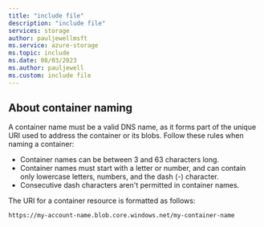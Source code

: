 ```yaml
---
title: "include file"
description: "include file"
services: storage
author: pauljewellmsft
ms.service: azure-storage
ms.topic: include
ms.date: 08/03/2023
ms.author: pauljewell
ms.custom: include file
---
```


## About container naming

A container name must be a valid DNS name, as it forms part of the unique URI used to address the container or its blobs. Follow these rules when naming a container:

- Container names can be between 3 and 63 characters long.
- Container names must start with a letter or number, and can contain only lowercase letters, numbers, and the dash (-) character.
- Consecutive dash characters aren't permitted in container names.

The URI for a container resource is formatted as follows:

`https://my-account-name.blob.core.windows.net/my-container-name`